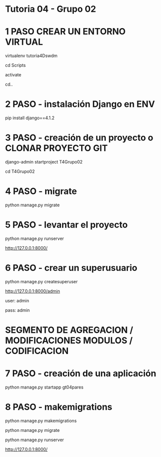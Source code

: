 # Tutoria 04 - Grupo 02

# 1 PASO CREAR UN ENTORNO VIRTUAL

virtualenv tutoria4Dswdm

cd Scripts

activate

cd..

# 2 PASO - instalación Django en ENV

pip install django==4.1.2

# 3 PASO - creación de un proyecto o CLONAR PROYECTO GIT

django-admin startproject T4Grupo02

cd T4Grupo02

# 4 PASO - migrate

python manage.py migrate

# 5 PASO - levantar el proyecto

python manage.py runserver

http://127.0.0.1:8000/

# 6 PASO - crear un superusuario

python manage.py createsuperuser

http://127.0.0.1:8000/admin

user: admin

pass: admin

# SEGMENTO DE AGREGACION / MODIFICACIONES MODULOS / CODIFICACION

# 7 PASO - creación de una aplicación

python manage.py startapp gt04pares


# 8 PASO - makemigrations

python manage.py makemigrations

python manage.py migrate

python manage.py runserver

http://127.0.0.1:8000/
